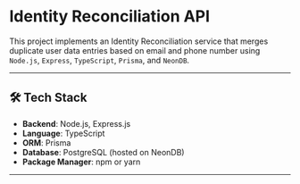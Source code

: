 # Identity Reconciliation API

This project implements an Identity Reconciliation service that merges duplicate user data entries based on email and phone number using `Node.js`, `Express`, `TypeScript`, `Prisma`, and `NeonDB`.

---

## 🛠 Tech Stack

- **Backend**: Node.js, Express.js
- **Language**: TypeScript
- **ORM**: Prisma
- **Database**: PostgreSQL (hosted on NeonDB)
- **Package Manager**: npm or yarn

---
